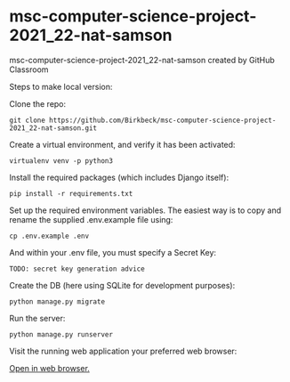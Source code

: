 # msc-computer-science-project-2021_22-nat-samson
msc-computer-science-project-2021_22-nat-samson created by GitHub Classroom

Steps to make local version:

Clone the repo:

```git clone https://github.com/Birkbeck/msc-computer-science-project-2021_22-nat-samson.git```

Create a virtual environment, and verify it has been activated:

```virtualenv venv -p python3```

Install the required packages (which includes Django itself):

```pip install -r requirements.txt```

Set up the required environment variables. The easiest way is to copy and rename the supplied .env.example file using:

```cp .env.example .env```

And within your .env file, you must specify a Secret Key:

```TODO: secret key generation advice```

Create the DB (here using SQLite for development purposes):

```python manage.py migrate```

Run the server:

```python manage.py runserver```

Visit the running web application your preferred web browser:

[Open in web browser.](http://localhost:8000/)



